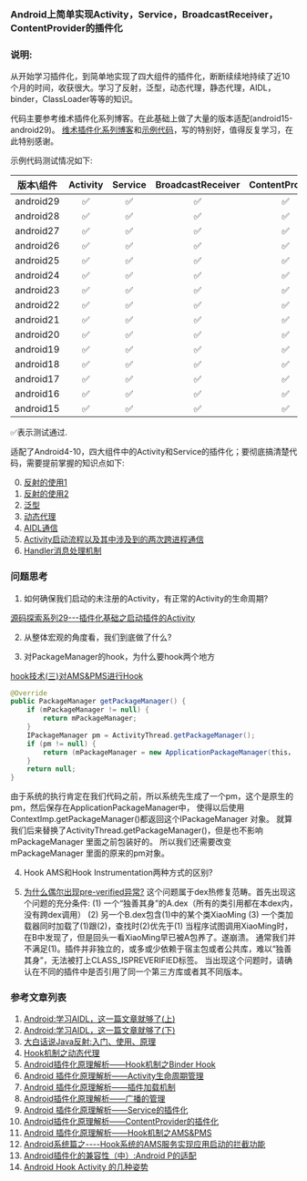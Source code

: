 ### Android上简单实现Activity，Service，BroadcastReceiver，ContentProvider的插件化

### 说明:
从开始学习插件化，到简单地实现了四大组件的插件化，断断续续地持续了近10个月的时间，收获很大。学习了反射，泛型，动态代理，静态代理，AIDL，binder，ClassLoader等等的知识。

代码主要参考维术插件化系列博客。在此基础上做了大量的版本适配(android15-android29)。
[维术插件化系列博客](http://weishu.me/2016/01/28/understand-plugin-framework-overview/)和[示例代码](https://github.com/tiann/understand-plugin-framework)，写的特别好，值得反复学习，在此特别感谢。

示例代码测试情况如下:

| 版本\组件 | Activity | Service | BroadcastReceiver | ContentProvider |
| :----: | :----:  | :----: | :----: | :----: |
| android29 | ✅ | ✅ | ✅ | ✅ |
| android28 | ✅ | ✅ | ✅ | ✅ |
| android27 | ✅ | ✅ | ✅ | ✅ |
| android26 | ✅ | ✅ | ✅ | ✅ |
| android25 | ✅ | ✅ | ✅ | ✅ |
| android24 | ✅ | ✅ | ✅ | ✅ |
| android23 | ✅ | ✅ | ✅ | ✅ |
| android22 | ✅ | ✅ | ✅ | ✅ |
| android21 | ✅ | ✅ | ✅ | ✅ |
| android20 | ✅ | ✅ | ✅ | ✅ |
| android19 | ✅ | ✅ | ✅ | ✅ |
| android18 | ✅ | ✅ | ✅ | ✅ |
| android17 | ✅ | ✅ | ✅ | ✅ |
| android16 | ✅ | ✅ | ✅ | ✅ |
| android15 | ✅ | ✅ | ✅ | ✅ |

✅表示测试通过.

适配了Android4-10，四大组件中的Activity和Service的插件化；要彻底搞清楚代码，需要提前掌握的知识点如下:

0. [反射的使用1](https://blog.csdn.net/gdutxiaoxu/article/details/68947735)
1. [反射的使用2](https://www.geeksforgeeks.org/reflection-in-java/)
2. [泛型](https://blog.csdn.net/s10461/article/details/53941091)
3. [动态代理](https://blog.csdn.net/u011784767/article/details/78281384)
4. [AIDL通信](https://blog.csdn.net/luoyanglizi/article/details/51980630)
5. [Activity启动流程以及其中涉及到的两次跨进程通信](http://www.520monkey.com/archives/867)
6. [Handler消息处理机制](https://blog.csdn.net/guolin_blog/article/details/9991569)


### 问题思考
1. 如何确保我们启动的未注册的Activity，有正常的Activity的生命周期?

[源码探索系列29---插件化基础之启动插件的Activity](http://sanjay-f.github.io/2016/04/01/%E6%BA%90%E7%A0%81%E6%8E%A2%E7%B4%A2%E7%B3%BB%E5%88%9729---%E6%8F%92%E4%BB%B6%E5%8C%96%E5%9F%BA%E7%A1%80%E4%B9%8B%E5%90%AF%E5%8A%A8%E6%8F%92%E4%BB%B6%E7%9A%84Activity/)

2. 从整体宏观的角度看，我们到底做了什么?

3. 对PackageManager的hook，为什么要hook两个地方

[hook技术(三)对AMS&PMS进行Hook](https://blog.csdn.net/wangwei708846696/article/details/79525467)

```java
@Override
public PackageManager getPackageManager() {
    if (mPackageManager != null) {
        return mPackageManager;
    }
    IPackageManager pm = ActivityThread.getPackageManager();
    if (pm != null) {
        return (mPackageManager = new ApplicationPackageManager(this， pm));
    }
    return null;
}
```

由于系统的执行肯定在我们代码之前，所以系统先生成了一个pm，这个是原生的pm，然后保存在ApplicationPackageManager中，
使得以后使用ContextImp.getPackageManager()都返回这个IPackageManager 对象。
就算我们后来替换了ActivityThread.getPackageManager()，但是也不影响mPackageManager 里面之前包装好的。
所以我们还需要改变mPackageManager 里面的原来的pm对象。

4. Hook AMS和Hook Instrumentation两种方式的区别?

5. [为什么偶尔出现pre-verified异常?](https://github.com/wequick/Small/wiki/Android-FAQ)
这个问题属于dex热修复范畴。首先出现这个问题的充分条件:
    (1) 一个“独善其身”的A.dex（所有的类引用都在本dex内，没有跨dex调用）
    (2) 另一个B.dex包含(1)中的某个类XiaoMing
    (3) 一个类加载器同时加载了(1)跟(2)，查找时(2)优先于(1)
当程序试图调用XiaoMing时，在B中发现了，但是回头一看XiaoMing早已被A包养了。遂崩溃。
通常我们并不满足(1)。插件并非独立的，或多或少依赖于宿主包或者公共库，难以“独善其身”，无法被打上CLASS_ISPREVERIFIED标签。
当出现这个问题时，请确认在不同的插件中是否引用了同一个第三方库或者其不同版本。


### 参考文章列表
1. [Android:学习AIDL，这一篇文章就够了(上)](https://blog.csdn.net/luoyanglizi/article/details/51980630)
2. [Android:学习AIDL，这一篇文章就够了(下)](https://blog.csdn.net/luoyanglizi/article/details/52029091)
3. [大白话说Java反射:入门、使用、原理](https://www.cnblogs.com/chanshuyi/p/head_first_of_reflection.html)
4. [Hook机制之动态代理](http://weishu.me/2016/01/28/understand-plugin-framework-proxy-hook/)
5. [Android插件化原理解析——Hook机制之Binder Hook](http://weishu.me/2016/02/16/understand-plugin-framework-binder-hook/)
6. [Android 插件化原理解析——Activity生命周期管理](http://weishu.me/2016/03/21/understand-plugin-framework-activity-management/)
7. [Android 插件化原理解析——插件加载机制](http://weishu.me/2016/04/05/understand-plugin-framework-classloader/)
8. [Android插件化原理解析——广播的管理](http://weishu.me/2016/04/12/understand-plugin-framework-receiver/)
9. [Android 插件化原理解析——Service的插件化](http://weishu.me/2016/05/11/understand-plugin-framework-service/)
10. [Android插件化原理解析——ContentProvider的插件化](http://weishu.me/2016/07/12/understand-plugin-framework-content-provider/)
11. [Android 插件化原理解析——Hook机制之AMS&PMS](http://weishu.me/2016/03/07/understand-plugin-framework-ams-pms-hook/)
12. [Android系统篇之----Hook系统的AMS服务实现应用启动的拦截功能](http://www.520monkey.com/archives/867)
13. [Android插件化的兼容性（中）:Android P的适配](https://www.cnblogs.com/Jax/p/9521305.html)
14. [Android Hook Activity 的几种姿势](https://blog.csdn.net/gdutxiaoxu/article/details/81459910)
